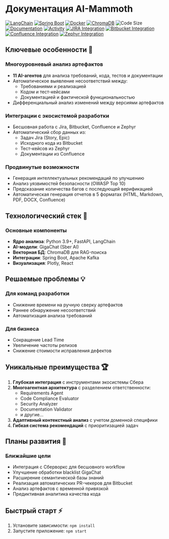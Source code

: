 # Документация AI-Mammoth


[![LangChain](https://img.shields.io/badge/LangChain-0.1.0%2B-34D058.svg)](https://langchain.com/)
[![Spring Boot](https://img.shields.io/badge/Spring_Boot-2.7%2B-6DB33F.svg)](https://spring.io/projects/spring-boot)
[![Docker](https://img.shields.io/badge/Docker-Supported-2496ED.svg)](https://www.docker.com/)
[![ChromaDB](https://img.shields.io/badge/Vector_DB-ChromaDB-blueviolet.svg)](https://www.trychroma.com/)
![Code Size](https://img.shields.io/badge/Code%20Size-50K%2B%20lines-informational)
[![Documentation](https://img.shields.io/badge/Documentation-Comprehensive-blue.svg)](https://github.com/)
[![Activity](https://img.shields.io/badge/Activity-High-brightgreen.svg)](https://github.com/)
[![JIRA Integration](https://img.shields.io/badge/Integration-JIRA-0052CC.svg)](https://www.atlassian.com/software/jira)
[![Bitbucket Integration](https://img.shields.io/badge/Integration-Bitbucket-0052CC.svg)](https://bitbucket.org/)
[![Confluence Integration](https://img.shields.io/badge/Integration-Confluence-0052CC.svg)](https://www.atlassian.com/software/confluence)
[![Zephyr Integration](https://img.shields.io/badge/Integration-Zephyr-00B5D1.svg)](https://smartbear.com/test-management/zephyr/)

## Ключевые особенности 🚀

### Многоуровневый анализ артефактов
- **11 AI-агентов** для анализа требований, кода, тестов и документации
- Автоматическое выявление несоответствий между:
  - Требованиями и реализацией
  - Кодом и тест-кейсами
  - Документацией и фактической функциональностью
- Дифференциальный анализ изменений между версиями артефактов

### Интеграции с экосистемой разработки
- Бесшовная работа с Jira, Bitbucket, Confluence и Zephyr
- Автоматический сбор данных из:
  - Задач Jira (Story, Epic)
  - Исходного кода из Bitbucket
  - Тест-кейсов из Zephyr
  - Документации из Confluence

### Продвинутые возможности
- Генерация интеллектуальных рекомендаций по улучшению
- Анализ уязвимостей безопасности (OWASP Top 10)
- Предсказание количества багов с последующей верификацией
- Автоматическая генерация отчетов в 5 форматах (HTML, Markdown, PDF, DOCX, Confluence)

## Технологический стек 🔧

### Основные компоненты
- **Ядро анализа**: Python 3.9+, FastAPI, LangChain
- **AI-модели**: GigaChat (Sber AI)
- **Векторная БД**: ChromaDB для RAG-поиска
- **Интеграции**: Spring Boot, Apache Kafka
- **Визуализация**: Plotly, React

## Решаемые проблемы 💡

### Для команд разработки
- Снижение времени на ручную сверку артефактов
- Раннее обнаружение несоответствий
- Автоматизация анализа требований

### Для бизнеса
- Сокращение Lead Time 
- Увеличение частоты релизов
- Снижение стоимости исправления дефектов

## Уникальные преимущества 🏆

1. **Глубокая интеграция** с инструментами экосистемы Сбера
2. **Многоагентная архитектура** с разделением ответственности:
   - Requirements Agent
   - Code Compliance Evaluator
   - Security Analyzer
   - Documentation Validator
   - и другие...
3. **Адаптивный контекстный анализ** с учетом доменной специфики
4. **Гибкая система рекомендаций** с приоритизацией задач

## Планы развития 🚧

### Ближайшие цели
- Интеграция с Сберворкс для бесшовного workflow
- Улучшение обработки blacklist GigaChat
- Расширение семантической базы знаний
- Реализация автоматических PR-чекеров для Bitbucket
- Анализ артефактов с временной привязкой
- Предиктивная аналитика качества кода

## Быстрый старт ⚡
1. Установите зависимости: `npm install`
2. Запустите приложение: `npm start` 